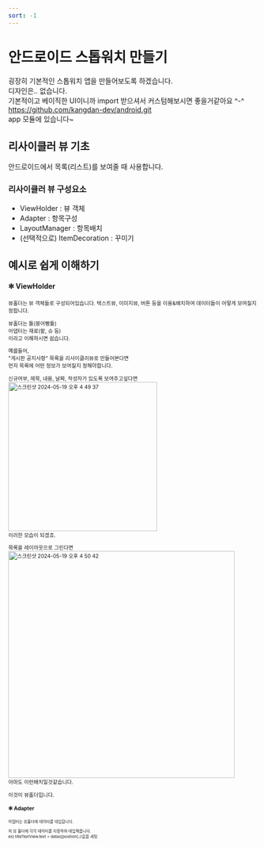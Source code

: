 ```yaml
---
sort: -1
---
```


# 안드로이드 스톱워치 만들기
굉장히 기본적인 스톱워치 앱을 만들어보도록 하겠습니다.   
디자인은.. 없습니다.     
기본적이고 베이직한 UI이니까 import 받으셔서 커스텀해보시면 좋을거같아요 ^-^   
https://github.com/kangdan-dev/android.git       
app 모듈에 있습니다~   




## 리사이클러 뷰 기초
안드로이드에서 목록(리스트)를 보여줄 때 사용합니다.

### 리사이클러 뷰 구성요소
- ViewHolder : 뷰 객체
- Adapter : 항목구성
- LayoutManager : 항목배치
- (선택적으로) ItemDecoration : 꾸미기    
              
          
            
## 예시로 쉽게 이해하기 
                  
#### ✻ ViewHolder
<span style="font-size:75%">
뷰홀더는 뷰 객체들로 구성되어있습니다.     
텍스트뷰, 이미지뷰, 버튼 등을 이용&배치하여 데이터들이 어떻게 보여질지 정합니다.    
     
뷰홀더는 틀(붕어빵틀)     
어댑터는 재료(팥, 슈 등)    
이라고 이해하시면 쉽습니다.     

예를들어,     
"게시판 공지사항" 목록을 리사이클러뷰로 만들어본다면    
먼저 목록에 어떤 정보가 보여질지 정해야합니다.    

신규여부, 제목, 내용, 날짜, 작성자가 있도록 보여주고싶다면    
<img width="301" alt="스크린샷 2024-05-19 오후 4 49 37" src="https://github.com/kangdan-dev/kangdan-dev.github.io/assets/17777689/c018b608-17ca-4bd8-ace4-3464a7686103">      
이러한 모습이 되겠죠. 

목록을 레이아웃으로 그린다면      
<img width="458" alt="스크린샷 2024-05-19 오후 4 50 42" src="https://github.com/kangdan-dev/kangdan-dev.github.io/assets/17777689/fed258da-f668-496c-8058-5db38fd21af2">      
아마도 이런배치일것같습니다.     

이것이 뷰홀더입니다.   </span>



                      
#### ✻ Adapter
<span style="font-size:75%">
어댑터는 뷰홀더에 데이터를 대입합니다.      
        
저 뷰 홀더에 각각 데이터를 지정하여 대입해줍니다.       
ex) titleTextView.text = datas[position]     //값을 세팅     
</span>




